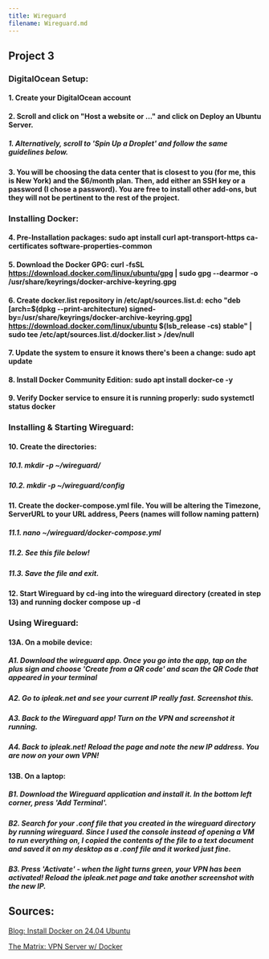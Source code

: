 ```yaml
---
title: Wireguard
filename: Wireguard.md
---
```


## Project 3
### DigitalOcean Setup:  

#### 1. Create your DigitalOcean account  

#### 2. Scroll and click on "Host a website or ..." and click on Deploy an Ubuntu Server.  
##### 1. Alternatively, scroll to 'Spin Up a Droplet' and follow the same guidelines below.  

#### 3. You will be choosing the data center that is closest to you (for me, this is New York) and the $6/month plan. Then, add either an SSH key or a password (I chose a password). You are free to install other add-ons, but they will not be pertinent to the rest of the project.  

### Installing Docker:
#### 4. Pre-Installation packages: **sudo apt install curl apt-transport-https ca-certificates software-properties-common**  

#### 5. Download the Docker GPG: **curl -fsSL https://download.docker.com/linux/ubuntu/gpg | sudo gpg --dearmor -o /usr/share/keyrings/docker-archive-keyring.gpg**  

#### 6. Create docker.list repository in /etc/apt/sources.list.d: **echo "deb [arch=$(dpkg --print-architecture) signed-by=/usr/share/keyrings/docker-archive-keyring.gpg] https://download.docker.com/linux/ubuntu $(lsb_release -cs) stable" | sudo tee /etc/apt/sources.list.d/docker.list > /dev/null**  

#### 7. Update the system to ensure it knows there's been a change: **sudo apt update**  

#### 8. Install Docker Community Edition: **sudo apt install docker-ce -y**  

#### 9. Verify Docker service to ensure it is running properly: **sudo systemctl status docker**  

### Installing & Starting Wireguard:
#### 10. Create the directories: 
##### 10.1. **mkdir -p ~/wireguard/**
##### 10.2. **mkdir -p ~/wireguard/config**
#### 11. Create the docker-compose.yml file. You will be altering the Timezone, ServerURL to your URL address, Peers (names will follow naming pattern)
##### 11.1. **nano ~/wireguard/docker-compose.yml**
##### 11.2. See this file below! 
##### 11.3. Save the file and exit.
#### 12. Start Wireguard by cd-ing into the wireguard directory (created in step 13) and running **docker compose up -d**

### Using Wireguard:
#### 13A. On a mobile device:
##### A1. Download the wireguard app. Once you go into the app, tap on the plus sign and choose 'Create from a QR code' and scan the QR Code that appeared in your terminal
##### A2. Go to ipleak.net and see your current IP really fast. Screenshot this.
##### A3. Back to the Wireguard app! Turn on the VPN and screenshot it running.
##### A4. Back to ipleak.net! Reload the page and note the new IP address. You are now on your own VPN!
#### 13B. On a laptop:
##### B1. Download the Wireguard application and install it. In the bottom left corner, press 'Add Terminal'. 
##### B2. Search for your .conf file that you created in the wireguard directory by running wireguard. Since I used the console instead of opening a VM to run everything on, I copied the contents of the file to a text document and saved it on my desktop as a .conf file and it worked just fine.
##### B3. Press 'Activate' - when the light turns green, your VPN has been activated! Reload the ipleak.net page and take another screenshot with the new IP. 

## Sources:  

[Blog: Install Docker on 24.04 Ubuntu](https://www.cherryservers.com/blog/install-docker-ubuntu)  

[The Matrix: VPN Server w/ Docker](https://thematrix.dev/setup-wireguard-vpn-server-with-docker/)
